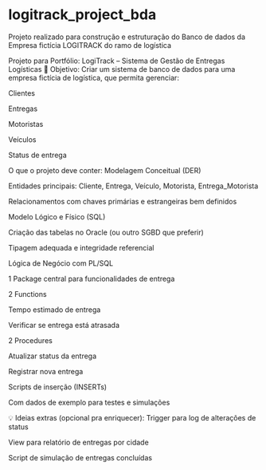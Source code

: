 # logitrack_project_bda
Projeto realizado para construção e estruturação do Banco de dados da Empresa fictícia LOGITRACK do ramo de logística


Projeto para Portfólio: LogiTrack – Sistema de Gestão de Entregas Logísticas
🎯 Objetivo:
Criar um sistema de banco de dados para uma empresa fictícia de logística, que permita gerenciar:

Clientes

Entregas

Motoristas

Veículos

Status de entrega


O que o projeto deve conter:
Modelagem Conceitual (DER)

Entidades principais: Cliente, Entrega, Veículo, Motorista, Entrega_Motorista

Relacionamentos com chaves primárias e estrangeiras bem definidos

Modelo Lógico e Físico (SQL)

Criação das tabelas no Oracle (ou outro SGBD que preferir)

Tipagem adequada e integridade referencial

Lógica de Negócio com PL/SQL

1 Package central para funcionalidades de entrega

2 Functions

Tempo estimado de entrega

Verificar se entrega está atrasada

2 Procedures

Atualizar status da entrega

Registrar nova entrega

Scripts de inserção (INSERTs)

Com dados de exemplo para testes e simulações

💡 Ideias extras (opcional pra enriquecer):
Trigger para log de alterações de status

View para relatório de entregas por cidade

Script de simulação de entregas concluídas
